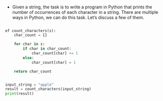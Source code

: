#### 

- Given a string, the task is to write a program in Python that prints the number of occurrences of each character in a string. There are multiple ways in Python, we can do this task. Let’s discuss a few of them. 

```python

ef count_characters(s):
    char_count = {}

    for char in s:
        if char in char_count:
            char_count[char] += 1
        else:
            char_count[char] = 1

    return char_count


input_string = "apple"
result = count_characters(input_string)
print(result)
```